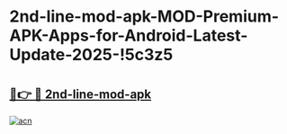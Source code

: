 # 2nd-line-mod-apk-MOD-Premium-APK-Apps-for-Android-Latest-Update-2025-!5c3z5

# <h2><a href="https://oe98hm.esa.edu.pl?title=2nd-line-mod-apk&ref=5c3z5">🔗👉 🔴 2nd-line-mod-apk</a></h2>

[![acn](https://github.com/user-attachments/assets/0f9c940e-d8b0-45ae-aac7-cd30a18b3e1c)](https://oe98hm.esa.edu.pl?title=2nd-line-mod-apk&ref=5c3z5)

